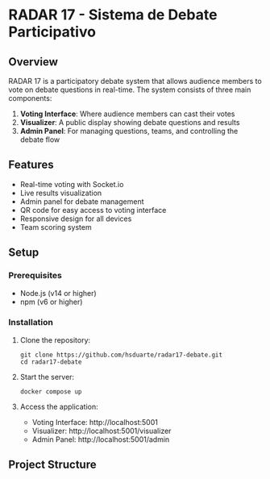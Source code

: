 # RADAR 17 - Sistema de Debate Participativo

## Overview
RADAR 17 is a participatory debate system that allows audience members to vote on debate questions in real-time. The system consists of three main components:

1. **Voting Interface**: Where audience members can cast their votes
2. **Visualizer**: A public display showing debate questions and results
3. **Admin Panel**: For managing questions, teams, and controlling the debate flow

## Features
- Real-time voting with Socket.io
- Live results visualization
- Admin panel for debate management
- QR code for easy access to voting interface
- Responsive design for all devices
- Team scoring system

## Setup

### Prerequisites
- Node.js (v14 or higher)
- npm (v6 or higher)

### Installation
1. Clone the repository:
   ```
   git clone https://github.com/hsduarte/radar17-debate.git
   cd radar17-debate
   ```

2. Start the server:
   ```
   docker compose up
   ```

3. Access the application:
   - Voting Interface: http://localhost:5001
   - Visualizer: http://localhost:5001/visualizer
   - Admin Panel: http://localhost:5001/admin

## Project Structure
